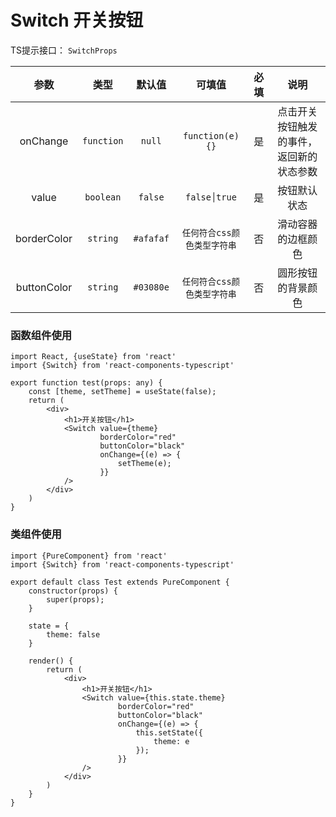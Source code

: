 # Switch 开关按钮

TS提示接口： `SwitchProps`

|参数|类型|默认值|可填值|必填|说明|
|:---:|:---:|:---:|:---:|:---:|:---:|
|onChange|`function`| `null`|`function(e){}`|是|点击开关按钮触发的事件，返回新的状态参数|
|value|`boolean`| `false`|`false│true`|是|按钮默认状态|
|borderColor|`string`| `#afafaf`|`任何符合css颜色类型字符串`|否|滑动容器的边框颜色|
|buttonColor|`string`| `#03080e`|`任何符合css颜色类型字符串`|否|圆形按钮的背景颜色|

### 函数组件使用

```tsx
import React, {useState} from 'react'
import {Switch} from 'react-components-typescript'

export function test(props: any) {
    const [theme, setTheme] = useState(false);
    return (
        <div>
            <h1>开关按钮</h1>
            <Switch value={theme}
                    borderColor="red"
                    buttonColor="black"
                    onChange={(e) => {
                        setTheme(e);
                    }}
            />
        </div>
    )
}
```

### 类组件使用

```tsx
import {PureComponent} from 'react'
import {Switch} from 'react-components-typescript'

export default class Test extends PureComponent {
    constructor(props) {
        super(props);
    }

    state = {
        theme: false
    }

    render() {
        return (
            <div>
                <h1>开关按钮</h1>
                <Switch value={this.state.theme}
                        borderColor="red"
                        buttonColor="black"
                        onChange={(e) => {
                            this.setState({
                                theme: e
                            });
                        }}
                />
            </div>
        )
    }
}
```